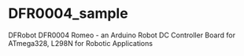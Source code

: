 # DFR0004_sample
DFRobot DFR0004 Romeo - an Arduino Robot DC Controller Board for ATmega328, L298N for Robotic Applications
